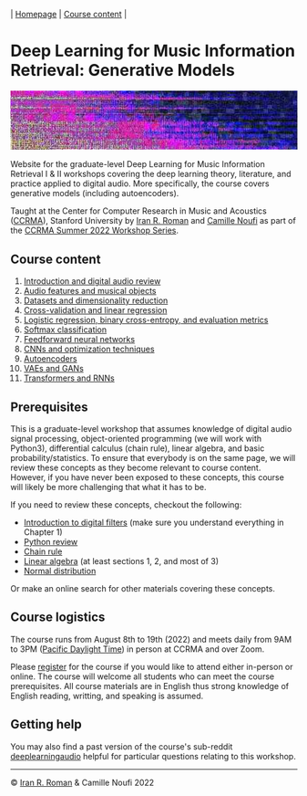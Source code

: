 | [Homepage](https://camillenoufi.github.io/dl4mir/) | [Course content](https://camillenoufi.github.io/dl4mir/#course-content) | 

<!-- [Spanish](https://dl4genaudio-github-io.translate.goog/?_x_tr_sl=en&_x_tr_tl=es&_x_tr_hl=en-US) | -->

# Deep Learning for Music Information Retrieval: Generative Models
<img src="assets/home.jpg" alt="drawing" width="1000"/>

Website for the graduate-level Deep Learning for Music Information Retrieval I & II workshops covering the deep learning theory, literature, and practice applied to digital audio. More specifically, the course covers generative models (including autoencoders).

Taught at the Center for Computer Research in Music and Acoustics ([CCRMA](https://ccrma.stanford.edu/)), Stanford University by [Iran R. Roman](https://iranroman.github.io) and [Camille Noufi](http://camillenoufi.com) as part of the [CCRMA Summer 2022 Workshop Series](https://ccrma.stanford.edu/workshops).

## Course content

1. [Introduction and digital audio review](intro)
2. [Audio features and musical objects](features)
3. [Datasets and dimensionality reduction](pca_data)
4. [Cross-validation and linear regression](cv_lr)
5. [Logistic regression, binary cross-entropy, and evaluation metrics](lg_ce)
6. [Softmax classification](softmax)
7. [Feedforward neural networks](neural_network)
8. [CNNs and optimization techniques](cnn)
9. [Autoencoders](autoencoders)
10. [VAEs and GANs]()
11. [Transformers and RNNs]()

## Prerequisites

This is a graduate-level workshop that assumes knowledge of digital audio signal processing, object-oriented programming (we will work with Python3), differential calculus (chain rule), linear algebra, and basic probability/statistics. To ensure that everybody is on the same page, we will review these concepts as they become relevant to course content. However, if you have never been exposed to these concepts, this course will likely be more challenging that what it has to be.

If you need to review these concepts, checkout the following:

* [Introduction to digital filters](https://ccrma.stanford.edu/~jos/filters/filters.html) (make sure you understand everything in Chapter 1)
* [Python review](https://pythonguide.readthedocs.io/en/latest/python/review.html#)
* [Chain rule](https://www.khanacademy.org/math/ap-calculus-ab/ab-differentiation-2-new/ab-3-1a/a/chain-rule-review)
* [Linear algebra](https://cs229.stanford.edu/section/cs229-linalg.pdf) (at least sections 1, 2, and most of 3)
* [Normal distribution](https://en.wikipedia.org/wiki/Normal_distribution)

Or make an online search for other materials covering these concepts. 

## Course logistics

The course runs from August 8th to 19th (2022) and meets daily from 9AM to 3PM ([Pacific Daylight Time](https://www.timeanddate.com/time/zones/pt)) in person at CCRMA and over Zoom. 

Please [register](https://www.eventbrite.com/e/music-information-retrieval-introduction-deep-learning-i-ii-tickets-319062092307) for the course if you would like to attend either in-person or online. The course will welcome all students who can meet the course prerequisites. All course materials are in English thus strong knowledge of English reading, writting, and speaking is assumed.

<!-- Submit your homework by sending an email to the instructor with ALL the relevant files. -->

## Getting help

<!-- Post your questions on the course Discourse [deeplearningaudio](https://reddit.com/r/deeplearningaudio). -->
You may also find a past version of the course's sub-reddit [deeplearningaudio](https://reddit.com/r/deeplearningaudio) helpful for particular questions relating to this workshop.

___

&copy; [Iran R. Roman](https://iranroman.github.io) & Camille Noufi 2022
